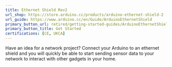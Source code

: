 ```yaml
---
title: Ethernet Shield Rev2
url_shop: https://store.arduino.cc/products/arduino-ethernet-shield-2
url_guide: https://www.arduino.cc/en/Guide/ArduinoEthernetShield
primary_button_url: retired/getting-started-guides/ArduinoEthernetShield
primary_button_title: Get Started
certifications: [CE, UKCA]
---
```


Have an idea for a network project? Connect your Arduino to an ethernet shield and you will quickly be able to start sending sensor data to your network to interact with other gadgets in your home.  